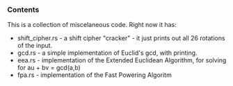 ### Contents

This is a collection of miscelaneous code. Right now it has:

* shift_cipher.rs - a shift cipher "cracker" - it just prints out all 26 rotations of the input.
* gcd.rs - a simple implementation of Euclid's gcd, with printing.
* eea.rs - implementation of the Extended Euclidean Algorithm, for solving for au + bv = gcd(a,b)
* fpa.rs - implementation of the Fast Powering Algoritm